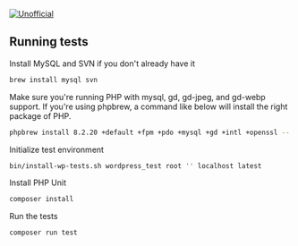 
[![Unofficial](https://img.shields.io/badge/Pantheon-Unofficial-yellow?logo=pantheon&color=FFDC28)](https://pantheon.io/docs/oss-support-levels#unofficial)

## Running tests

Install MySQL and SVN if you don't already have it

```bash
brew install mysql svn
```

Make sure you're running PHP with mysql, gd, gd-jpeg, and gd-webp support. If you're using phpbrew, a command like below will install the right package of PHP.

```bash
phpbrew install 8.2.20 +default +fpm +pdo +mysql +gd +intl +openssl -- --with-jpeg --with-webp
```

Initialize test environment

```bash
bin/install-wp-tests.sh wordpress_test root '' localhost latest
```

Install PHP Unit

```bash
composer install
```

Run the tests

```bash
composer run test
```
